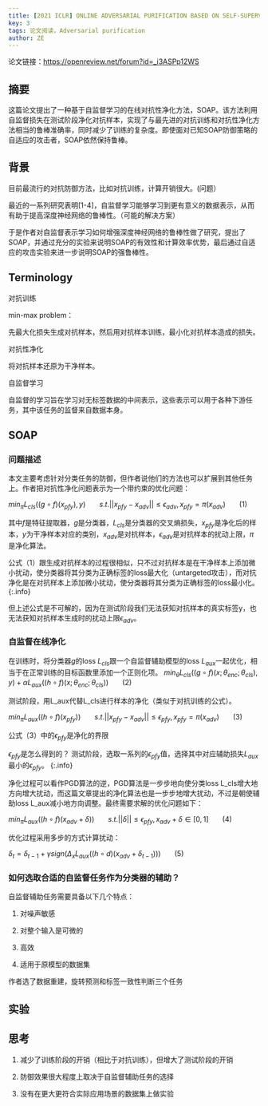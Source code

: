 ```yaml
---
title: [2021 ICLR] ONLINE ADVERSARIAL PURIFICATION BASED ON SELF-SUPERVISED LEARNING
key: 3
tags: 论文阅读，Adversarial purification
author: ZE
---
```


论文链接：https://openreview.net/forum?id=_i3ASPp12WS

## 摘要

这篇论文提出了一种基于自监督学习的在线对抗性净化方法，SOAP。该方法利用自监督损失在测试阶段净化对抗样本，实现了与最先进的对抗训练和对抗性净化方法相当的鲁棒准确率，同时减少了训练的复杂度。即使面对已知SOAP防御策略的自适应的攻击者，SOAP依然保持鲁棒。

## 背景

目前最流行的对抗防御方法，比如对抗训练，计算开销很大。(问题）

最近的一系列研究表明[1-4]，自监督学习能够学习到更有意义的数据表示，从而有助于提高深度神经网络的鲁棒性。（可能的解决方案）

于是作者对自监督表示学习如何增强深度神经网络的鲁棒性做了研究，提出了SOAP，并通过充分的实验来说明SOAP的有效性和计算效率优势，最后通过自适应的攻击实验来进一步说明SOAP的强鲁棒性。

## Terminology

对抗训练

min-max problem：

先最大化损失生成对抗样本，然后用对抗样本训练，最小化对抗样本造成的损失。

对抗性净化

将对抗样本还原为干净样本。

自监督学习

自监督的学习旨在学习对无标签数据的中间表示，这些表示可以用于各种下游任务，其中该任务的监督来自数据本身。

## SOAP

### 问题描述

本文主要考虑针对分类任务的防御，但作者说他们的方法也可以扩展到其他任务上。作者把对抗性净化问题表示为一个带约束的优化问题：

$min_\pi L_{cls}((g \circ f)(x_{pfy}),y) \ \ \ \ \ \ \  s.t. ||x_{pfy}-x_{adv}|| \leq \epsilon_{adv}, x_{pfy} = \pi(x_{adv}) \ \ \ \ \ \ \  (1)$

其中$f$是特征提取器，$g$是分类器，$L_{cls}$是分类器的交叉熵损失，$x_{pfy}$是净化后的样本，$y$为干净样本对应的类别，$x_{adv}$是对抗样本，$\epsilon_{adv}$是对抗样本的扰动上限，$\pi$是净化算法。

公式（1）跟生成对抗样本的过程很相似，只不过对抗样本是在干净样本上添加微小扰动，使分类器将其分类为正确标签的loss最大化（untargeted攻击），而对抗净化是在对抗样本上添加微小扰动，使分类器将其分类为正确标签的loss最小化。
{:.info}

但上述公式是不可解的，因为在测试阶段我们无法获知对抗样本的真实标签y，也无法获知对抗样本生成时的扰动上限$\epsilon_{adv}$。

### 自监督在线净化

在训练时，将分类器$g$的loss $L_{cls}$跟一个自监督辅助模型的loss $L_{aux}$一起优化，相当于在正常训练的目标函数里添加一个正则化项。
$min_\theta {L_{cls}((g \circ f)(x;\theta_{enc};\theta_{cls}),y)+\alpha L_{aux}((h \circ f)(x;\theta_{enc};\theta_{cls}))} \ \ \ \ \ \ \  (2)$

测试阶段，用L_aux代替L_cls进行样本的净化（类似于对抗训练的公式）。

$min_\pi L_{aux}((h \circ f)(x_{pfy})) \ \ \ \ \ \ \  s.t. ||x_{pfy}-x_{adv}|| \leq \epsilon_{pfy}, x_{pfy} = \pi(x_{adv}) \ \ \ \ \ \ \  (3)$

公式（3）中的$\epsilon_{pfy}$是净化的界限

$\epsilon_{pfy}$是怎么得到的？
测试阶段，选取一系列的$\epsilon_{pfy}$值，选择其中对应辅助损失$L_{aux}$最小的$\epsilon_{pfy}$。
{:.info}

净化过程可以看作PGD算法的逆，PGD算法是一步步地向使分类loss L_cls增大地方向增大扰动，而这篇文章提出的净化算法也是一步步地增大扰动，不过是朝使辅助loss L_aux减小地方向调整。最终需要求解的优化问题如下：

$min_\pi L_{aux}((h \circ f)(x_{adv}+\delta)) \ \ \ \ \ \ \  s.t. ||\delta|| \leq \epsilon_{pfy}, x_{adv}+\delta \in [0,1] \ \ \ \ \ \ \  (4)$

优化过程采用多步的方式计算扰动：

$\delta_t = \delta_{t-1}+\gamma sign(\Delta_xL_{aux}((h \circ d)(x_{adv}+\delta_{t-1}))) \ \ \ \ \ \ \  (5)$

### 如何选取合适的自监督任务作为分类器的辅助？

自监督辅助任务需要具备以下几个特点：

1. 对噪声敏感

2. 对整个输入是可微的

3. 高效

4. 适用于原模型的数据集

作者选了数据重建，旋转预测和标签一致性判断三个任务

## 实验

## 思考

1. 减少了训练阶段的开销（相比于对抗训练），但增大了测试阶段的开销

2. 防御效果很大程度上取决于自监督辅助任务的选择

3. 没有在更大更符合实际应用场景的数据集上做实验


